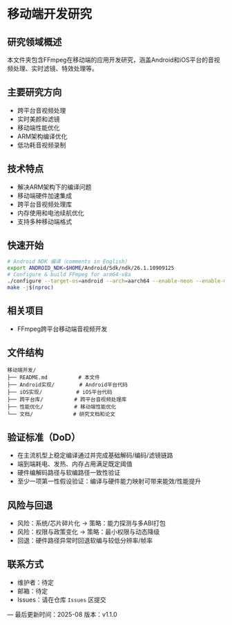 # 移动端开发研究

## 研究领域概述
本文件夹包含FFmpeg在移动端的应用开发研究，涵盖Android和iOS平台的音视频处理、实时滤镜、特效处理等。

## 主要研究方向
- 跨平台音视频处理
- 实时美颜和滤镜
- 移动端性能优化
- ARM架构编译优化
- 低功耗音视频录制

## 技术特点
- 解决ARM架构下的编译问题
- 移动端硬件加速集成
- 跨平台音视频处理库
- 内存使用和电池续航优化
- 支持多种移动端格式

## 快速开始
```bash
# Android NDK 编译（comments in English）
export ANDROID_NDK=$HOME/Android/Sdk/ndk/26.1.10909125
# Configure & build FFmpeg for arm64-v8a
./configure --target-os=android --arch=aarch64 --enable-neon --enable-mediacodec
make -j$(nproc)
```

## 相关项目
- FFmpeg跨平台移动端音视频开发

## 文件结构
```
移动端开发/
├── README.md          # 本文件
├── Android实现/        # Android平台代码
├── iOS实现/           # iOS平台代码
├── 跨平台库/          # 跨平台音视频处理库
├── 性能优化/          # 移动端性能优化
└── 文档/             # 研究文档和论文
```

## 验证标准（DoD）
- 在主流机型上稳定编译通过并完成基础解码/编码/滤镜链路
- 端到端耗电、发热、内存占用满足既定阈值
- 硬件编解码路径与软编路径一致性验证
- 至少一项第一性假设验证：编译与硬件能力映射可带来能效/性能提升

## 风险与回退
- 风险：系统/芯片碎片化 → 策略：能力探测与多ABI打包
- 风险：权限与政策变化 → 策略：最小权限与动态降级
- 回退：硬件路径异常时回退软编与较低分辨率/帧率

## 联系方式
- 维护者：待定
- 邮箱：待定
- Issues：请在仓库 `Issues` 区提交

—
最后更新时间：2025-08
版本：v1.1.0
